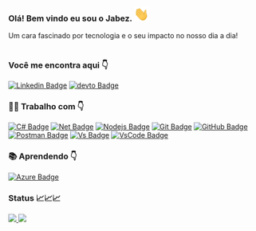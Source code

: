 ### Olá! Bem vindo eu sou o Jabez. <img src="https://raw.githubusercontent.com/ABSphreak/ABSphreak/master/gifs/Hi.gif" width="30px">
Um cara fascinado por tecnologia e o seu impacto no nosso dia a dia!
#
### Você me encontra aqui 👇
[![Linkedin Badge](https://img.shields.io/badge/-LinkedIn-blue?style=for-the-badge&logo=Linkedin&logoColor=white&link=https://www.linkedin.com/in/jabezbornholdo)](https://www.linkedin.com/in/jabezbornholdo)
[![devto Badge](https://img.shields.io/badge/dev.to-0A0A0A?style=for-the-badge&logo=dev.to&logoColor=white&link=https://dev.to/jabez)](https://dev.to/jabez)


### 👩‍💻 Trabalho com 👇
[![C# Badge](https://img.shields.io/badge/c%23-782A90.svg?style=for-the-badge&logo=c-sharp&logoColor=white&link=https://docs.microsoft.com/pt-br/dotnet/csharp/)](https://docs.microsoft.com/pt-br/dotnet/csharp/)
[![Net Badge](https://img.shields.io/badge/.NET-5C2D91?style=for-the-badge&logo=.net&logoColor=white&link=https://dotnet.microsoft.com/)](https://dotnet.microsoft.com/)
[![Nodejs Badge](https://img.shields.io/badge/Node.js-43853D?style=for-the-badge&logo=node.js&logoColor=white&link=https://nodejs.org/en/)](https://nodejs.org/en/)
[![Git Badge](https://img.shields.io/badge/git-F05032.svg?style=for-the-badge&logo=git&logoColor=white&link=https://git-scm.com/)](https://git-scm.com/)
[![GitHub Badge](https://img.shields.io/badge/github-000.svg?style=for-the-badge&logo=github&logoColor=white&link=https://github.com/)](https://github.com/)
[![Postman Badge](https://img.shields.io/badge/Postman-FF6C37?style=for-the-badge&logo=postman&logoColor=white&link=https://www.postman.com/)](https://www.postman.com/)
[![Vs Badge](https://img.shields.io/badge/Visual%20Studio-5C2D91.svg?style=for-the-badge&logo=visual-studio&logoColor=white&link=https://visualstudio.microsoft.com/pt-br/)](https://visualstudio.microsoft.com/pt-br/)
[![VsCode Badge](https://img.shields.io/badge/VS%20Code-0078d7.svg?style=for-the-badge&logo=visual-studio-code&logoColor=white&link=https://code.visualstudio.com/)](https://code.visualstudio.com/)

### 📚 Aprendendo 👇
[![Azure Badge](https://img.shields.io/badge/Microsoft_Azure-0089D6?style=for-the-badge&logo=microsoft-azure&logoColor=white&link=https://portal.azure.com/)](https://portal.azure.com/)

### Status 📈📈📈
<div>
  <a href="https://github.com/jabez">
  <img height="180em" src="https://github-readme-stats.vercel.app/api?username=jabez&show_icons=true&theme=dracula&include_all_commits=true&count_private=true"/>
  <img height="180em" src="https://github-readme-stats.vercel.app/api/top-langs/?username=jabez&layout=compact&langs_count=7&theme=dracula"/>
</div>
  
